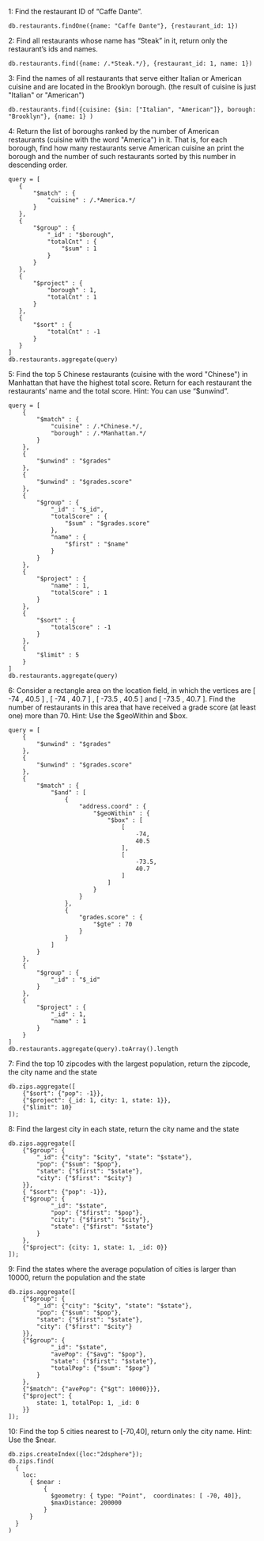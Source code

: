 1: Find the restaurant ID of “Caffe Dante”.
```
db.restaurants.findOne({name: "Caffe Dante"}, {restaurant_id: 1})
```

2: Find all restaurants whose name has “Steak” in it, return only the restaurant’s ids and names.
```
db.restaurants.find({name: /.*Steak.*/}, {restaurant_id: 1, name: 1})
```

3: Find the names of all restaurants that serve either Italian or American cuisine and are located in the Brooklyn borough. (the result of cuisine is just "Italian" or "American")
```
db.restaurants.find({cuisine: {$in: ["Italian", "American"]}, borough: "Brooklyn"}, {name: 1} )
```

4: Return the list of boroughs ranked by the number of American restaurants (cuisine with the word "America") in it. That is, for each borough, find how many restaurants serve American cuisine an print the borough and the number of such restaurants sorted by this number in descending order.
```
query = [
   {
       "$match" : {
           "cuisine" : /.*America.*/
       }
   },
   {
       "$group" : {
           "_id" : "$borough",
           "totalCnt" : {
               "$sum" : 1
           }
       }
   },
   {
       "$project" : {
           "borough" : 1,
           "totalCnt" : 1
       }
   },
   {
       "$sort" : {
           "totalCnt" : -1
       }
   }
]
db.restaurants.aggregate(query)
```

5: Find the top 5 Chinese restaurants (cuisine with the word "Chinese") in Manhattan that have the highest total score. Return for each restaurant the restaurants’ name and the total score. Hint: You can use “$unwind”.
```
query = [
	{
		"$match" : {
			"cuisine" : /.*Chinese.*/,
			"borough" : /.*Manhattan.*/
		}
	},
	{
		"$unwind" : "$grades"
	},
	{
		"$unwind" : "$grades.score"
	},
	{
		"$group" : {
			"_id" : "$_id",
			"totalScore" : {
				"$sum" : "$grades.score"
			},
			"name" : {
				"$first" : "$name"
			}
		}
	},
	{
		"$project" : {
			"name" : 1,
			"totalScore" : 1
		}
	},
	{
		"$sort" : {
			"totalScore" : -1
		}
	},
	{
		"$limit" : 5
	}
]
db.restaurants.aggregate(query)
```

6: Consider a rectangle area on the location field, in which the vertices are [ -74 , 40.5 ] , [ -74 , 40.7 ] , [ -73.5 , 40.5 ] and [ -73.5 , 40.7 ]. Find the number of restaurants in this area that have received a grade score (at least one) more than 70. Hint: Use the $geoWithin and $box.
```
query = [
	{
		"$unwind" : "$grades"
	},
	{
		"$unwind" : "$grades.score"
	},
	{
		"$match" : {
			"$and" : [
				{
					"address.coord" : {
						"$geoWithin" : {
							"$box" : [
								[
									-74,
									40.5
								],
								[
									-73.5,
									40.7
								]
							]
						}
					}
				},
				{
					"grades.score" : {
						"$gte" : 70
					}
				}
			]
		}
	},
	{
		"$group" : {
			"_id" : "$_id"
		}
	},
	{
		"$project" : {
			"_id" : 1,
			"name" : 1
		}
	}
]
db.restaurants.aggregate(query).toArray().length
```

7: Find the  top 10 zipcodes with the largest population, return the zipcode, the city name and the state
```
db.zips.aggregate([
    {"$sort": {"pop": -1}},
    {"$project": {_id: 1, city: 1, state: 1}},
    {"$limit": 10}
]);
```

8: Find the largest city in each state, return the city name and the state
```
db.zips.aggregate([
    {"$group": {
        "_id": {"city": "$city", "state": "$state"},
        "pop": {"$sum": "$pop"},
        "state": {"$first": "$state"},
        "city": {"$first": "$city"}
    }},
    { "$sort": {"pop": -1}},
    {"$group": {
            "_id": "$state",
            "pop": {"$first": "$pop"},
            "city": {"$first": "$city"},
            "state": {"$first": "$state"}
        }
    },
    {"$project": {city: 1, state: 1, _id: 0}}
]);
```

9: Find the states where the average population of cities is larger than 10000, return the population and the state
```
db.zips.aggregate([
    {"$group": {
        "_id": {"city": "$city", "state": "$state"},
        "pop": {"$sum": "$pop"},
        "state": {"$first": "$state"},
        "city": {"$first": "$city"}
    }},
    {"$group": {
            "_id": "$state",
            "avePop": {"$avg": "$pop"},
            "state": {"$first": "$state"},
            "totalPop": {"$sum": "$pop"}
        }
    },
    {"$match": {"avePop": {"$gt": 10000}}},
    {"$project": {
        state: 1, totalPop: 1, _id: 0
    }}
]);
```

10: Find the top 5 cities nearest to  [-70,40], return only the city name. Hint: Use the $near.

```
db.zips.createIndex({loc:"2dsphere"});
db.zips.find(
  {
    loc:
      { $near :
          {
            $geometry: { type: "Point",  coordinates: [ -70, 40]},
            $maxDistance: 200000
          }
      }
  }
)
```